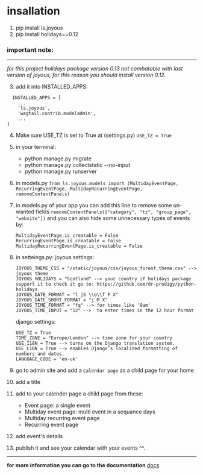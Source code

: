 # insallation 

1. pip install ls.joyous
2. pip install holidays==0.12

### important note:
------
*for this project holidays package version 0.13 not combatable with last version of joyous, for this reason you should install version 0.12.*


3. add it into INSTALLED_APPS:
```
  INSTALLED_APPS = [
    ...
    'ls.joyous',
    'wagtail.contrib.modeladmin',
    ...
]
```
4. Make sure USE_TZ is set to True at (settings.py) `USE_TZ = True`
5. in your terminal:
    - python manage.py migrate
    - python manage.py collectstatic --no-input
    - python manage.py runserver

6. in models.py `from ls.joyous.models import (MultidayEventPage, RecurringEventPage, MultidayRecurringEventPage, removeContentPanels)`
7. in models.py of your app you can add this line to remove some un-wanted fields `removeContentPanels(["category", "tz", "group_page", "website"])`
and you can also hide some unnecessary types of events by:
    ```
    MultidayEventPage.is_creatable = False
    RecurringEventPage.is_creatable = False
    MultidayRecurringEventPage.is_creatable = False
    
    ```
9. in setteings.py:
    joyous settings:
    ```
    JOYOUS_THEME_CSS = "/static/joyous/css/joyous_forest_theme.css" --> joyous theme
    JOYOUS_HOLIDAYS = "Scotland" --> your country if holidays package support it to check it go to: https://github.com/dr-prodigy/python-holidays
    JOYOUS_DATE_FORMAT = "l jS \\o\\f F X"
    JOYOUS_DATE_SHORT_FORMAT = "j M X"
    JOYOUS_TIME_FORMAT = "fq" --> for times like '9am'
    JOYOUS_TIME_INPUT = "12" -->  to enter times in the 12 hour format
    ```
    
    django settings:
    ```
    USE_TZ = True 
    TIME_ZONE = "Europe/London" --> time zone for your country
    USE_I18N = True --> turns on the Django translation system.
    USE_L10N = True --> enables Django’s localized formatting of numbers and dates.
    LANGUAGE_CODE = 'en-uk'
    ```

10. go to admin site and add a `Calendar page` as a child page for your home
11. add a title
11. add to your calender page a child page from these:
    - Event page: a single event
    - Multiday event page: multi event in a sequance days
    - Multiday recurring event page
    - Recurring event page
12. add event's details
13. publish it and see your calendar with your events ^^.

-------------------


   **for more information you can go to the documentation**
    [docs](https://joyous.readthedocs.io/en/latest/installation.html)
